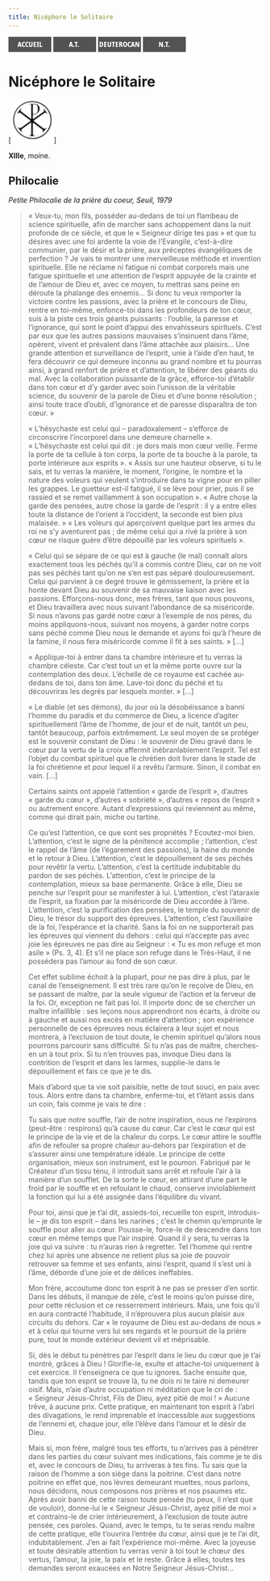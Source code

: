 ```yaml
---
title: Nicéphore le Solitaire
---
```

[<img src="/images/accueil.png">](/)
[<img src="/images/ancientestament.png">](/pages/ancientestament.html)
[<img src="/images/deuterocanoniques.png">](/pages/deuterocanoniques.html)
[<img src="/images/nouveautestament.png">](/pages/nouveautestament.html)

# Nicéphore le Solitaire

[<img src="/images/nopicture.png">]

**XIIIe**, moine.


## Philocalie <a name="philocalie"></a>
*Petite Philocalie de la prière du coeur, Seuil, 1979*

>« Veux-tu, mon fils, posséder au-dedans de toi un flambeau de science spirituelle, afin de marcher sans achoppement dans la nuit profonde de ce siècle, et que le « Seigneur dirige tes pas » et que tu désires avec une foi ardente la voie de l’Evangile, c’est-à-dire communier, par le désir et la prière, aux préceptes évangéliques de perfection ? Je vais te montrer une merveilleuse méthode et invention spirituelle. Elle ne réclame ni fatigue ni combat corporels mais une fatigue spirituelle et une attention de l’esprit appuyée de la crainte et de l’amour de Dieu et, avec ce moyen, tu mettras sans peine en déroute la phalange des ennemis… Si donc tu veux remporter la victoire contre les passions, avec la prière et le concours de Dieu, rentre en toi-même, enfonce-toi dans les profondeurs de ton cœur, suis à la piste ces trois géants puissants : l’oublie, la paresse et l’ignorance, qui sont le point d’appui des envahisseurs spirituels. C’est par eux que les autres passions mauvaises s’insinuent dans l’âme, opèrent, vivent et prévalent dans l’âme attachée aux plaisirs… Une grande attention et surveillance de l’esprit, unie à l’aide d’en haut, te fera découvrir ce qui demeure inconnu au grand nombre et tu pourras ainsi, à grand renfort de prière et d’attention, te libérer des géants du mal. Avec la collaboration puissante de la grâce, efforce-toi d’établir dans ton cœur et d’y garder avec soin l’unisson de la véritable science, du souvenir de la parole de Dieu et d’une bonne résolution ; ainsi toute trace d’oubli, d’ignorance et de paresse disparaîtra de ton cœur. »
>
>« L’hésychaste est celui qui – paradoxalement – s’efforce de circonscrire l’incorporel dans une demeure charnelle ». « L’hésychaste est celui qui dit : je dors mais mon cœur veille. Ferme la porte de ta cellule à ton corps, la porte de ta bouche à la parole, ta porte intérieure aux esprits ». « Assis sur une hauteur observe, si tu le sais, et tu verras la manière, le moment, l’origine, le nombre et la nature des voleurs qui veulent s’introduire dans ta vigne pour en piller les grappes. Le guetteur est-il fatigué, il se lève pour prier, puis il se rassied et se remet vaillamment à son occupation ». « Autre chose la garde des pensées, autre chose la garde de l’esprit : il y a entre elles toute la distance de l’orient à l’occident, la seconde est bien plus malaisée. » « Les voleurs qui aperçoivent quelque part les armes du roi ne s’y aventurent pas ; de même celui qui a rivé la prière à son cœur ne risque guère d’être dépouillé par les voleurs spirituels ».
>
>« Celui qui se sépare de ce qui est à gauche (le mal) connaît alors exactement tous les péchés qu’il a commis contre Dieu, car on ne voit pas ses péchés tant qu’on ne s’en est pas séparé douloureusement. Celui qui parvient à ce degré trouve le gémissement, la prière et la honte devant Dieu au souvenir de sa mauvaise liaison avec les passions. Efforçons-nous donc, mes frères, tant que nous pouvons, et Dieu travaillera avec nous suivant l’abondance de sa miséricorde. Si nous n’avons pas gardé notre cœur à l’exemple de nos pères, du moins appliquons-nous, suivant nos moyens, à garder notre corps sans péché comme Dieu nous le demande et ayons foi qu’à l’heure de la famine, il nous fera miséricorde comme il fit à ses saints. » […]
>
>« Applique-toi à entrer dans ta chambre intérieure et tu verras la chambre céleste. Car c’est tout un et la même porte ouvre sur la contemplation des deux. L’échelle de ce royaume est cachée au-dedans de toi, dans ton âme. Lave-toi donc du péché et tu découvriras les degrés par lesquels monter. » […]
>
>« Le diable (et ses démons), du jour où la désobéissance a banni l’homme du paradis et du commerce de Dieu, a licence d’agiter spirituellement l’âme de l’homme, de jour et de nuit, tantôt un peu, tantôt beaucoup, parfois extrêmement. Le seul moyen de se protéger est le souvenir constant de Dieu : le souvenir de Dieu gravé dans le cœur par la vertu de la croix affermit inébranlablement l’esprit. Tel est l’objet du combat spirituel que le chrétien doit livrer dans le stade de la foi chrétienne et pour lequel il a revêtu l’armure. Sinon, il combat en vain. […]
>
>Certains saints ont appelé l’attention « garde de l’esprit », d’autres « garde du cœur », d’autres « sobriété », d’autres « repos de l’esprit » ou autrement encore. Autant d’expressions qui reviennent au même, comme qui dirait pain, miche ou tartine.
>
>Ce qu’est l’attention, ce que sont ses propriétés ? Ecoutez-moi bien. L’attention, c’est le signe de la pénitence accomplie ; l’attention, c’est le rappel de l’âme (de l’égarement des passions), la haine du monde et le retour à Dieu. L’attention, c’est le dépouillement de ses péchés pour revêtir la vertu. L’attention, c’est la certitude indubitable du pardon de ses péchés. L’attention, c’est le principe de la contemplation, mieux sa base permanente. Grâce à elle, Dieu se penche sur l’esprit pour se manifester à lui. L’attention, c’est l’ataraxie de l’esprit, sa fixation par la miséricorde de Dieu accordée à l’âme. L’attention, c’est la purification des pensées, le temple du souvenir de Dieu, le trésor du support des épreuves. L’attention, c’est l’auxiliaire de la foi, l’espérance et la charité. Sans la foi on ne supporterait pas les épreuves qui viennent du dehors : celui qui n’accepte pas avec joie les épreuves ne pas dire au Seigneur : « Tu es mon refuge et mon asile » (Ps. 3, 4). Et s’il ne place son refuge dans le Très-Haut, il ne possédera pas l’amour au fond de son cœur.
>
>Cet effet sublime échoit à la plupart, pour ne pas dire à plus, par le canal de l’enseignement. Il est très rare qu’on le reçoive de Dieu, en se passant de maître, par la seule vigueur de l’action et la ferveur de la foi. Or, exception ne fait pas loi. Il importe donc de se chercher un maître infaillible : ses leçons nous apprendront nos écarts, à droite ou à gauche et aussi nos excès en matière d’attention ; son expérience personnelle de ces épreuves nous éclairera à leur sujet et nous montrera, à l’exclusion de tout doute, le chemin spirituel qu’alors nous pourrons parcourir sans difficulté. Si tu n’as pas de maître, cherches-en un à tout prix. Si tu n’en trouves pas, invoque Dieu dans la contrition de l’esprit et dans les larmes, supplie-le dans le dépouillement et fais ce que je te dis.
>
>Mais d’abord que ta vie soit paisible, nette de tout souci, en paix avec tous. Alors entre dans ta chambre, enferme-toi, et t’étant assis dans un coin, fais comme je vais te dire :
>
>Tu sais que notre souffle, l’air de notre inspiration, nous ne l’expirons (peut-être : respirons) qu’à cause du cœur. Car c’est le cœur qui est le principe de la vie et de la chaleur du corps. Le cœur attire le souffle afin de refouler sa propre chaleur au-dehors par l’expiration et de s’assurer ainsi une température idéale. Le principe de cette organisation, mieux son instrument, est le poumon. Fabriqué par le Créateur d’un tissu ténu, il introduit sans arrêt et refoule l’air à la manière d’un soufflet. De la sorte le cœur, en attirant d’une part le froid par le souffle et en refoulant le chaud, conserve inviolablement la fonction qui lui a été assignée dans l’équilibre du vivant.
>
>Pour toi, ainsi que je t’ai dit, assieds-toi, recueille ton esprit, introduis-le – je dis ton esprit – dans les narines ; c’est le chemin qu’emprunte le souffle pour aller au cœur. Pousse-le, force-le de descendre dans ton cœur en même temps que l’air inspiré. Quand il y sera, tu verras la joie qui va suivre : tu n’auras rien à regretter. Tel l’homme qui rentre chez lui après une absence ne retient plus sa joie de pouvoir retrouver sa femme et ses enfants, ainsi l’esprit, quand il s’est uni à l’âme, déborde d’une joie et de délices ineffables.
>
>Mon frère, accoutume donc ton esprit à ne pas se presser d’en sortir. Dans les débuts, il manque de zèle, c’est le moins qu’on puisse dire, pour cette réclusion et ce resserrement intérieurs. Mais, une fois qu’il en aura contracté l’habitude, il n’éprouvera plus aucun plaisir aux circuits du dehors. Car « le royaume de Dieu est au-dedans de nous » et à celui qui tourne vers lui ses regards et le poursuit de la prière pure, tout le monde extérieur devient vil et méprisable.
>
>Si, dès le début tu pénètres par l’esprit dans le lieu du cœur que je t’ai montré, grâces à Dieu ! Glorifie-le, exulte et attache-toi uniquement à cet exercice. Il t’enseignera ce que tu ignores. Sache ensuite que, tandis que ton esprit se trouve là, tu ne dois ni te taire ni demeurer oisif. Mais, n’aie d’autre occupation ni méditation que le cri de : « Seigneur Jésus-Christ, Fils de Dieu, ayez pitié de moi ! » Aucune trêve, à aucune prix. Cette pratique, en maintenant ton esprit à l’abri des divagations, le rend imprenable et inaccessible aux suggestions de l’ennemi et, chaque jour, elle l’élève dans l’amour et le désir de Dieu.
>
>Mais si, mon frère, malgré tous tes efforts, tu n’arrives pas à pénétrer dans les parties du cœur suivant mes indications, fais comme je te dis et, avec le concours de Dieu, tu arriveras à tes fins. Tu sais que la raison de l’homme a son siège dans la poitrine. C’est dans notre poitrine en effet que, nos lèvres demeurant muettes, nous parlons, nous décidons, nous composons nos prières et nos psaumes etc. Après avoir banni de cette raison toute pensée (tu peux, il n’est que de vouloir), donne-lui le « Seigneur Jésus-Christ, ayez pitié de moi » et contrains-le de crier intérieurement, à l’exclusion de toute autre pensée, ces paroles. Quand, avec le temps, tu te seras rendu maître de cette pratique, elle t’ouvrira l’entrée du cœur, ainsi que je te l’ai dit, indubitablement. J’en ai fait l’expérience moi-même. Avec la joyeuse et toute désirable attention tu verras venir à toi tout le chœur des vertus, l’amour, la joie, la paix et le reste. Grâce à elles, toutes tes demandes seront exaucées en Notre Seigneur Jésus-Christ…